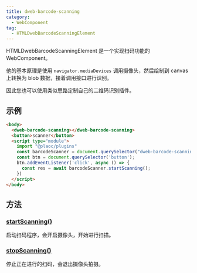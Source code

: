 ```yaml
---
title: dweb-barcode-scanning
category:
  - WebComponent
tag:
  - HTMLDwebBarcodeScanningElement
---
```


HTMLDwebBarcodeScanningElement 是一个实现扫码功能的 WebComponent。

他的基本原理是使用 `navigator.mediaDevices` 调用摄像头，然后绘制到 canvas 上转换为 blob 数据，接着调用接口进行识别。

因此您也可以使用类似思路定制自己的二维码识别插件。

## 示例

```html
<body>
  <dweb-barcode-scanning></dweb-barcode-scanning>
  <button>scanner</button>
  <script type="module">
    import "@plaoc/plugins"
    const barcodeScanner = document.querySelector("dweb-barcode-scanning")!
    const btn = document.querySelector('button');
    btn.addEventListener('click', async () => {
      const res = await barcodeScanner.startScanning();
    })
  </script>
</body>
```

## 方法

### [startScanning()](./start-scanning.md)

启动扫码程序，会开启摄像头，开始进行扫描。

### [stopScanning()](./stop-scanning.md)

停止正在进行的扫码，会退出摄像头拍摄。

